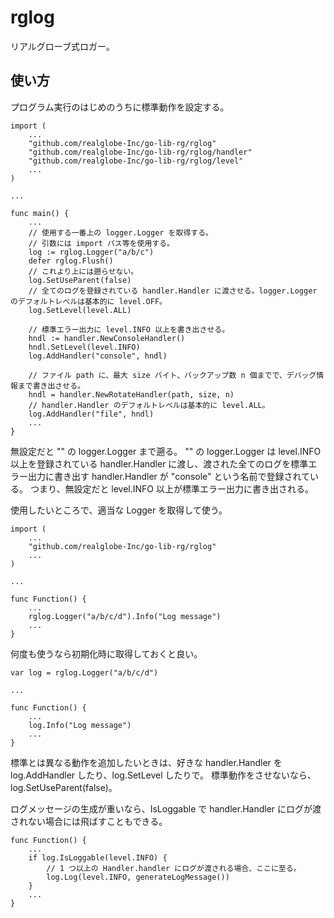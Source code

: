 rglog
==========

リアルグローブ式ロガー。

使い方
----------

プログラム実行のはじめのうちに標準動作を設定する。

```
import (
	...
	"github.com/realglobe-Inc/go-lib-rg/rglog"
	"github.com/realglobe-Inc/go-lib-rg/rglog/handler"
	"github.com/realglobe-Inc/go-lib-rg/rglog/level"
	...
)

...

func main() {
	...
	// 使用する一番上の logger.Logger を取得する。
	// 引数には import パス等を使用する。
	log := rglog.Logger("a/b/c")
	defer rglog.Flush()
	// これより上には遡らせない。
	log.SetUseParent(false)
	// 全てのログを登録されている handler.Handler に渡させる。logger.Logger のデフォルトレベルは基本的に level.OFF。
	log.SetLevel(level.ALL)

	// 標準エラー出力に level.INFO 以上を書き出させる。
	hndl := handler.NewConsoleHandler()
	hndl.SetLevel(level.INFO)
	log.AddHandler("console", hndl)

	// ファイル path に、最大 size バイト、バックアップ数 n 個までで、デバッグ情報まで書き出させる。
	hndl = handler.NewRotateHandler(path, size, n)
	// handler.Handler のデフォルトレベルは基本的に level.ALL。
	log.AddHandler("file", hndl)
	...
}
```

無設定だと "" の logger.Logger まで遡る。
"" の logger.Logger は level.INFO 以上を登録されている handler.Handler に渡し、渡された全てのログを標準エラー出力に書き出す handler.Handler が "console" という名前で登録されている。
つまり、無設定だと level.INFO 以上が標準エラー出力に書き出される。

使用したいところで、適当な Logger を取得して使う。

```
import (
	...
	"github.com/realglobe-Inc/go-lib-rg/rglog"
	...
)

...

func Function() {
	...
	rglog.Logger("a/b/c/d").Info("Log message")
	...
}
```

何度も使うなら初期化時に取得しておくと良い。

```
var log = rglog.Logger("a/b/c/d")

...

func Function() {
	...
	log.Info("Log message")
	...
}
```

標準とは異なる動作を追加したいときは、好きな handler.Handler を log.AddHandler したり、log.SetLevel したりで。
標準動作をさせないなら、log.SetUseParent(false)。

ログメッセージの生成が重いなら、IsLoggable で handler.Handler にログが渡されない場合には飛ばすこともできる。

```
func Function() {
	...
	if log.IsLoggable(level.INFO) {
		// 1 つ以上の Handler.handler にログが渡される場合、ここに至る。
		log.Log(level.INFO, generateLogMessage())
	}
	...
}
```
